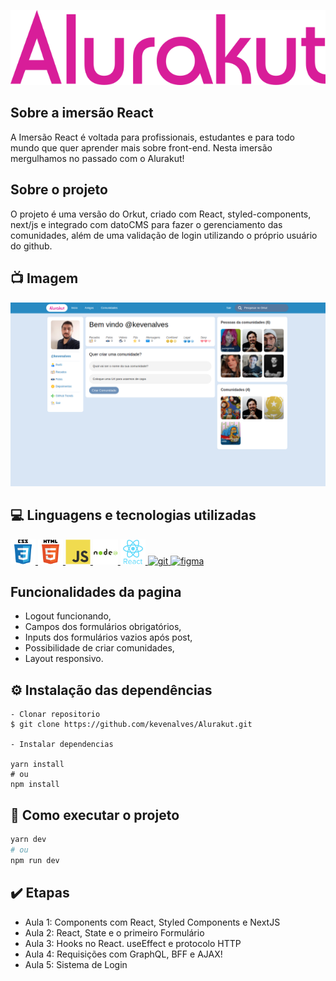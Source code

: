 ![Logo](src/images/logo-alurakut.svg)

## Sobre a imersão React
A Imersão React é voltada para profissionais, estudantes e para todo mundo que quer aprender mais sobre front-end. Nesta imersão mergulhamos no passado com o Alurakut!

## Sobre o projeto
O projeto é uma versão do Orkut, criado com React, styled-components, next/js e integrado com datoCMS para fazer o gerenciamento das comunidades, além de uma validação de login utilizando o próprio usuário do github.

## 📺 Imagem
![meuAlurakut](src/images/EuAlurakut.png)

## 💻 Linguagens e tecnologias utilizadas
<p align="left"> <a href="https://www.w3schools.com/css/" target="_blank"> <img src="https://raw.githubusercontent.com/devicons/devicon/master/icons/css3/css3-original-wordmark.svg" alt="css3" width="40" height="40"/> </a> <a href="https://www.w3.org/html/" target="_blank"> <img src="https://raw.githubusercontent.com/devicons/devicon/master/icons/html5/html5-original-wordmark.svg" alt="html5" width="40" height="40"/> </a> <a href="https://developer.mozilla.org/en-US/docs/Web/JavaScript" target="_blank"> <img src="https://raw.githubusercontent.com/devicons/devicon/master/icons/javascript/javascript-original.svg" alt="javascript" width="40" height="40"/> </a> <a href="https://nodejs.org" target="_blank"> <img src="https://raw.githubusercontent.com/devicons/devicon/master/icons/nodejs/nodejs-original-wordmark.svg" alt="nodejs" width="40" height="40"/> </a> <a href="https://reactjs.org/" target="_blank"> <img src="https://raw.githubusercontent.com/devicons/devicon/master/icons/react/react-original-wordmark.svg" alt="react" width="40" height="40"/> </a> <a href="https://git-scm.com/" target="_blank"> <img src="https://www.vectorlogo.zone/logos/git-scm/git-scm-icon.svg" alt="git" width="40" height="40"/> </a> <a href="https://www.figma.com/" target="_blank"> <img src="https://www.vectorlogo.zone/logos/figma/figma-icon.svg" alt="figma" width="40" height="40"/> </a> </p>

## Funcionalidades da pagina
  - Logout funcionando, 
  - Campos dos formulários obrigatórios, 
  - Inputs dos formulários vazios após post,
  - Possibilidade de criar comunidades,
  - Layout responsivo.

  ## ⚙️ Instalação das dependências

    - Clonar repositorio
    $ git clone https://github.com/kevenalves/Alurakut.git

    - Instalar dependencias
    
    yarn install
    # ou
    npm install

  ## 🏃 Como executar o projeto

  ```bash
  yarn dev
  # ou
  npm run dev
```

## ✔️ Etapas
 - Aula 1: Components com React, Styled Components e NextJS
 - Aula 2: React, State e o primeiro Formulário
 - Aula 3: Hooks no React. useEffect e protocolo HTTP
 - Aula 4: Requisições com GraphQL, BFF e AJAX!
 - Aula 5: Sistema de Login

